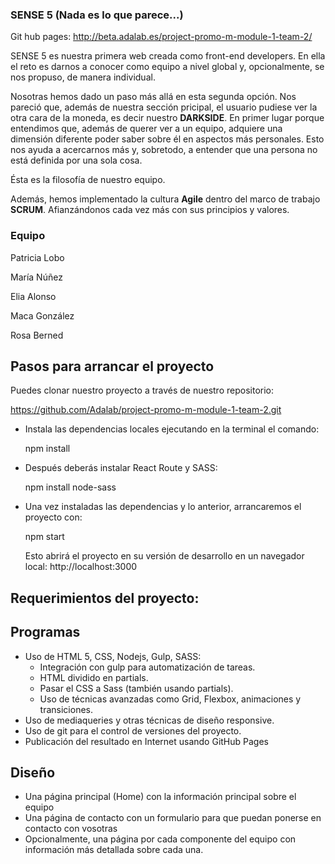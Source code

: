 ### SENSE 5 (Nada es lo que parece...)

Git hub pages: http://beta.adalab.es/project-promo-m-module-1-team-2/

SENSE 5 es nuestra primera web creada como front-end developers. En ella el reto es darnos a conocer como equipo a nivel global y, opcionalmente, se nos propuso, de manera individual.

Nosotras hemos dado un paso más allá en esta segunda opción. Nos pareció que, además de nuestra sección pricipal, el usuario pudiese ver la otra cara de la moneda, es decir nuestro **DARKSIDE**. En primer lugar porque entendimos que, además de querer ver a un equipo, adquiere una dimensión diferente poder saber sobre él en aspectos más personales. Esto nos ayuda a acercarnos más y, sobretodo, a entender que una persona no está definida por una sola cosa.

Ésta es la filosofía de nuestro equipo.

Además, hemos implementado la cultura **Agile** dentro del marco de trabajo **SCRUM**. Afianzándonos cada vez más con sus principios y valores.

### Equipo

Patricia Lobo

María Núñez

Elia Alonso

Maca González

Rosa Berned

## Pasos para arrancar el proyecto

Puedes clonar nuestro proyecto a través de nuestro repositorio:

https://github.com/Adalab/project-promo-m-module-1-team-2.git

- Instala las dependencias locales ejecutando en la terminal el comando:

  npm install

- Después deberás instalar React Route y SASS:

  npm install node-sass

- Una vez instaladas las dependencias y lo anterior, arrancaremos el proyecto con:

  npm start

  Esto abrirá el proyecto en su versión de desarrollo en un
  navegador local: http://localhost:3000

## Requerimientos del proyecto:

## Programas

- Uso de HTML 5, CSS, Nodejs, Gulp, SASS:
  - Integración con gulp para automatización de tareas.
  - HTML dividido en partials.
  - Pasar el CSS a Sass (también usando partials).
  - Uso de técnicas avanzadas como Grid, Flexbox, animaciones y transiciones.
- Uso de mediaqueries y otras técnicas de diseño responsive.
- Uso de git para el control de versiones del proyecto.
- Publicación del resultado en Internet usando GitHub Pages

## Diseño

- Una página principal (Home) con la información principal sobre el equipo
- Una página de contacto con un formulario para que puedan ponerse en contacto con vosotras
- Opcionalmente, una página por cada componente del equipo con información más detallada sobre
  cada una.
